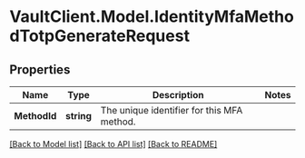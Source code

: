 # VaultClient.Model.IdentityMfaMethodTotpGenerateRequest

## Properties

Name | Type | Description | Notes
------------ | ------------- | ------------- | -------------
**MethodId** | **string** | The unique identifier for this MFA method. | 

[[Back to Model list]](../README.md#documentation-for-models) [[Back to API list]](../README.md#documentation-for-api-endpoints) [[Back to README]](../README.md)

